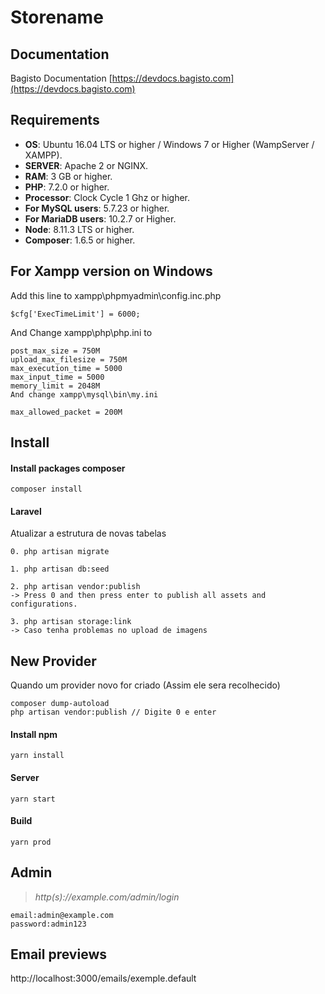 # Storename

## Documentation

Bagisto Documentation [https://devdocs.bagisto.com](https://devdocs.bagisto.com)

## Requirements

* **OS**: Ubuntu 16.04 LTS or higher / Windows 7 or Higher (WampServer / XAMPP).
* **SERVER**: Apache 2 or NGINX.
* **RAM**: 3 GB or higher.
* **PHP**: 7.2.0 or higher.
* **Processor**: Clock Cycle 1 Ghz or higher.
* **For MySQL users**: 5.7.23 or higher.
* **For MariaDB users**: 10.2.7 or Higher.
* **Node**: 8.11.3 LTS or higher.
* **Composer**: 1.6.5 or higher.

## For Xampp version on Windows

Add this line to xampp\phpmyadmin\config.inc.php

```
$cfg['ExecTimeLimit'] = 6000;
```

And Change xampp\php\php.ini to

```
post_max_size = 750M 
upload_max_filesize = 750M   
max_execution_time = 5000
max_input_time = 5000
memory_limit = 2048M
And change xampp\mysql\bin\my.ini

max_allowed_packet = 200M
```

## Install

#### Install packages composer

```
composer install
```

#### Laravel

Atualizar a estrutura de novas tabelas

~~~
0. php artisan migrate
~~~

~~~
1. php artisan db:seed
~~~

~~~
2. php artisan vendor:publish
-> Press 0 and then press enter to publish all assets and configurations.
~~~

~~~
3. php artisan storage:link
-> Caso tenha problemas no upload de imagens
~~~

## New Provider

Quando um provider novo for criado (Assim ele sera recolhecido)

~~~
composer dump-autoload
php artisan vendor:publish // Digite 0 e enter
~~~

#### Install npm

```
yarn install
```

#### Server

```
yarn start
```

#### Build

```
yarn prod
```

## Admin

> *http(s)://example.com/admin/login*

~~~
email:admin@example.com
password:admin123
~~~

## Email previews

http://localhost:3000/emails/exemple.default